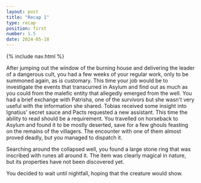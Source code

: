 ```yaml
---
layout: post
title: "Recap 1"
type: recap
position: first
number: 1.5
date: 2024-05-18
---
```


{% include nav.html %}

After jumping out the window of the burning house and delivering the leader of a dangerous cult, you had a few weeks of your regular work, only to be summoned again, as is customary.
This time your job would be to investigate the events that transcurred in Asylum and find out as much as you could from the malefic entity that allegedly emerged from the well.
You had a brief exchange with Patrisha, one of the survivors but she wasn't very useful with the information she shared. Tobias received some insight into Ignatius' secret sauce and Pacts requested a new assistant. This time the ability to read should be a requirement.
You travelled on horseback to Asylum and found it to be mostly deserted, save for a few ghouls feasting on the remains of the villagers. The encounter with one of them almost proved deadly, but you managed to dispatch it.

Searching around the collapsed well, you found a large stone ring that was inscribed with runes all around it. The item was clearly magical in nature, but its properties have not been discovered yet.

You decided to wait until nightfall, hoping that the creature would show.